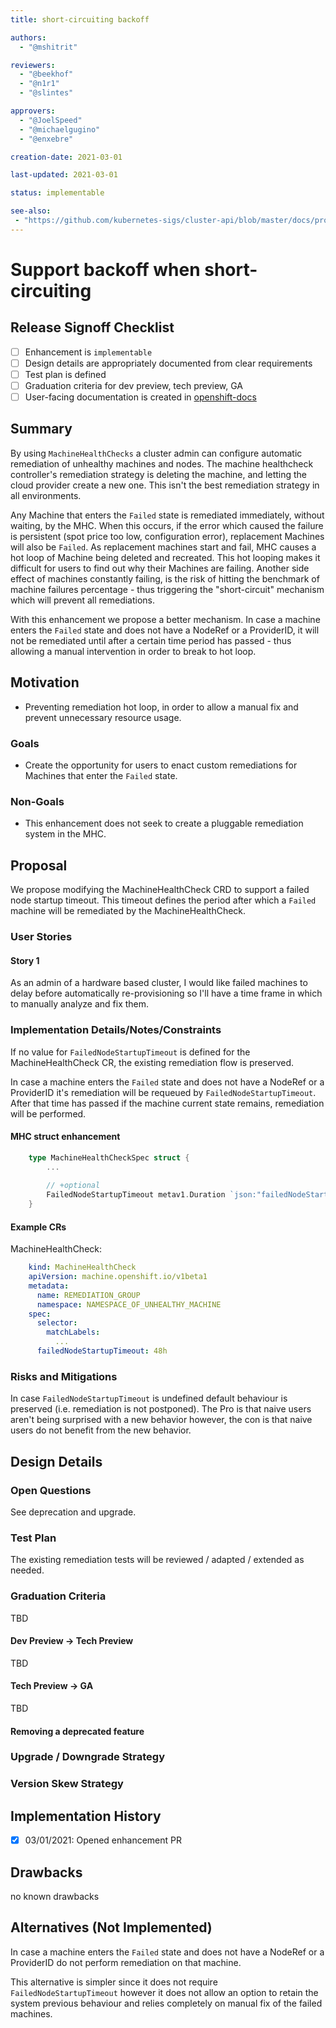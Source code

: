 ```yaml
---
title: short-circuiting backoff

authors:
  - "@mshitrit"

reviewers:
  - "@beekhof"
  - "@n1r1"
  - "@slintes"

approvers:
  - "@JoelSpeed"
  - "@michaelgugino"
  - "@enxebre"

creation-date: 2021-03-01

last-updated: 2021-03-01

status: implementable

see-also:
 - "https://github.com/kubernetes-sigs/cluster-api/blob/master/docs/proposals/20191030-machine-health-checking.md"
---
```


# Support backoff when short-circuiting

## Release Signoff Checklist

- [ ] Enhancement is `implementable`
- [ ] Design details are appropriately documented from clear requirements
- [ ] Test plan is defined
- [ ] Graduation criteria for dev preview, tech preview, GA
- [ ] User-facing documentation is created in [openshift-docs](https://github.com/openshift/openshift-docs/)

## Summary

By using `MachineHealthChecks` a cluster admin can configure automatic remediation of unhealthy machines and nodes.
The machine healthcheck controller's remediation strategy is deleting the machine, and letting the cloud provider
create a new one. This isn't the best remediation strategy in all environments.

Any Machine that enters the `Failed` state is remediated immediately, without waiting, by the MHC.
When this occurs, if the error which caused the failure is persistent (spot price too low, configuration error), replacement Machines will also be `Failed`.
As replacement machines start and fail, MHC causes a hot loop of Machine being deleted and recreated.
This hot looping makes it difficult for users to find out why their Machines are failing.
Another side effect of machines constantly failing, is the risk of hitting the benchmark of machine failures percentage - thus triggering the "short-circuit" mechanism which will prevent all remediations.

With this enhancement we propose a better mechanism.
In case a machine enters the `Failed` state and does not have a NodeRef or a ProviderID, it will not be remediated until after a certain time period has passed - thus allowing a manual intervention in order to break to hot loop.

## Motivation

- Preventing remediation hot loop, in order to allow a manual fix and prevent unnecessary resource usage.

### Goals

- Create the opportunity for users to enact custom remediations for Machines that enter the `Failed` state.

### Non-Goals

- This enhancement does not seek to create a pluggable remediation system in the MHC.

## Proposal

We propose modifying the MachineHealthCheck CRD to support a failed node startup timeout. This timeout defines the period after which a `Failed` machine will be remediated by the MachineHealthCheck.

### User Stories

#### Story 1

As an admin of a hardware based cluster, I would like failed machines to delay before automatically re-provisioning so I'll have a time frame in which to manually analyze and fix them.

### Implementation Details/Notes/Constraints

If no value for `FailedNodeStartupTimeout` is defined for the MachineHealthCheck CR, the existing remediation flow
is preserved.

In case a machine enters the `Failed` state and does not have a NodeRef or a ProviderID it's remediation will be requeued by `FailedNodeStartupTimeout`.
After that time has passed if the machine current state remains, remediation will be performed.


#### MHC struct enhancement

```go
    type MachineHealthCheckSpec struct {
        ...
    
        // +optional
        FailedNodeStartupTimeout metav1.Duration `json:"failedNodeStartupTimeout,omitempty"`
    }
```

#### Example CRs

MachineHealthCheck:
```yaml
    kind: MachineHealthCheck
    apiVersion: machine.openshift.io/v1beta1
    metadata:
      name: REMEDIATION_GROUP
      namespace: NAMESPACE_OF_UNHEALTHY_MACHINE
    spec:
      selector:
        matchLabels: 
          ...
      failedNodeStartupTimeout: 48h
```

### Risks and Mitigations
In case `FailedNodeStartupTimeout` is undefined default behaviour is preserved (i.e. remediation is not postponed).
The Pro is that naive users aren't being surprised with a new behavior however, the con is that naive users do not benefit from the new behavior.

## Design Details

### Open Questions

See deprecation and upgrade.

### Test Plan

The existing remediation tests will be reviewed / adapted / extended as needed.

### Graduation Criteria

TBD

#### Dev Preview -> Tech Preview

TBD

#### Tech Preview -> GA

TBD

#### Removing a deprecated feature

### Upgrade / Downgrade Strategy

### Version Skew Strategy

## Implementation History

- [x] 03/01/2021: Opened enhancement PR

## Drawbacks

no known drawbacks

## Alternatives (Not Implemented)

In case a machine enters the `Failed` state and does not have a NodeRef or a ProviderID do not perform remediation on that machine.

This alternative is simpler since it does not require `FailedNodeStartupTimeout` however it does not allow an option to retain the system previous behaviour and relies completely on manual fix of the failed machines.

